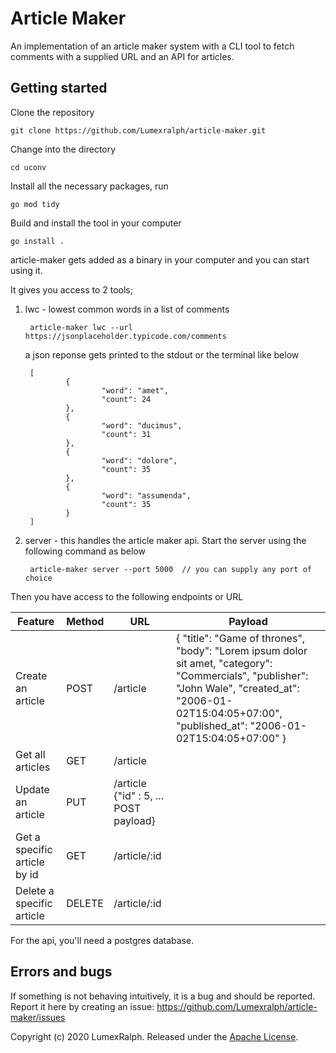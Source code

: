 # Article Maker

An implementation of an article maker system with a CLI tool to fetch comments with a supplied URL and an API for articles.

## Getting started

Clone the repository

    git clone https://github.com/Lumexralph/article-maker.git
    
Change into the directory

    cd uconv

Install all the necessary packages, run

    go mod tidy

Build and install the tool in your computer

    go install .

article-maker gets added as a binary in your computer and you can start using it.

It gives you access to 2 tools;

1. lwc - lowest common words in a list of comments

        article-maker lwc --url https://jsonplaceholder.typicode.com/comments
    
    a json reponse gets printed to the stdout or the terminal like below
    
        [
                {
                        "word": "amet",
                        "count": 24
                },
                {
                        "word": "ducimus",
                        "count": 31
                },
                {
                        "word": "dolore",
                        "count": 35
                },
                {
                        "word": "assumenda",
                        "count": 35
                }
        ]
2. server - this handles the article maker api.
    Start the server using the following command as below
    
        article-maker server --port 5000  // you can supply any port of choice
        
     
  Then you have access to the following endpoints or URL
  
Feature | Method | URL | Payload
-------- | ------- | ------- | --------
Create an article | POST | /article | { "title": "Game of thrones", "body": "Lorem ipsum dolor sit amet, "category": "Commercials", "publisher": "John Wale", "created_at": "2006-01-02T15:04:05+07:00", "published_at": "2006-01-02T15:04:05+07:00" }
Get all articles | GET | /article
Update an article | PUT | /article {"id" : 5, ... POST payload}
Get a specific article by id | GET | /article/:id
Delete a specific article | DELETE | /article/:id


For the api, you'll need a postgres database.
## Errors and bugs

If something is not behaving intuitively, it is a bug and should be reported.
Report it here by creating an issue: https://github.com/Lumexralph/article-maker/issues

Copyright (c) 2020 LumexRalph. Released under the [Apache License](https://github.com/Lumexralph/article-maker/blob/master/LICENSE).

